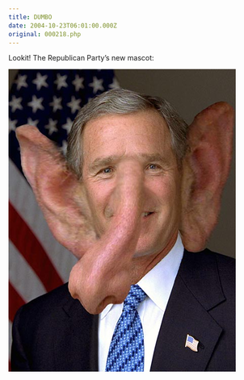 ```yaml
---
title: DUMBO
date: 2004-10-23T06:01:00.000Z
original: 000218.php
---
```


Lookit! The Republican Party’s new mascot:

<p class="polaroid" style="--deg: -2deg"><img src="./bush-dumbo.jpg" /></p>

